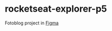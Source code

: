 # rocketseat-explorer-p5

Fotoblog project in [Figma](https://www.figma.com/file/O0lRvpnT8DUClhqYQ0qM9M/Fotoblog-%E2%80%A2-Projeto-Explorer-(Community)?type=design&node-id=25-6&mode=design&t=oJmXuMPBhpqTFk9I-0)